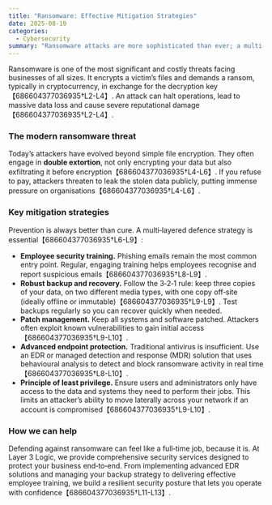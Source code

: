 ```yaml
---
title: "Ransomware: Effective Mitigation Strategies"
date: 2025-08-10
categories:
  - Cybersecurity
summary: "Ransomware attacks are more sophisticated than ever; a multi‑layered defence is the only way to reduce risk."
---
```


Ransomware is one of the most significant and costly threats facing businesses of all sizes.  It encrypts a victim’s files and demands a ransom, typically in cryptocurrency, in exchange for the decryption key【686604377036935†L2-L4】.  An attack can halt operations, lead to massive data loss and cause severe reputational damage【686604377036935†L2-L4】.

### The modern ransomware threat

Today’s attackers have evolved beyond simple file encryption.  They often engage in **double extortion**, not only encrypting your data but also exfiltrating it before encryption【686604377036935†L4-L6】.  If you refuse to pay, attackers threaten to leak the stolen data publicly, putting immense pressure on organisations【686604377036935†L4-L6】.

### Key mitigation strategies

Prevention is always better than cure.  A multi‑layered defence strategy is essential【686604377036935†L6-L9】:

* **Employee security training.** Phishing emails remain the most common entry point.  Regular, engaging training helps employees recognise and report suspicious emails【686604377036935†L8-L9】.
* **Robust backup and recovery.** Follow the 3‑2‑1 rule: keep three copies of your data, on two different media types, with one copy off‑site (ideally offline or immutable)【686604377036935†L9-L9】.  Test backups regularly so you can recover quickly when needed.
* **Patch management.** Keep all systems and software patched.  Attackers often exploit known vulnerabilities to gain initial access【686604377036935†L9-L10】.
* **Advanced endpoint protection.** Traditional antivirus is insufficient.  Use an EDR or managed detection and response (MDR) solution that uses behavioural analysis to detect and block ransomware activity in real time【686604377036935†L8-L10】.
* **Principle of least privilege.** Ensure users and administrators only have access to the data and systems they need to perform their jobs.  This limits an attacker’s ability to move laterally across your network if an account is compromised【686604377036935†L9-L10】.

### How we can help

Defending against ransomware can feel like a full‑time job, because it is.  At Layer 3 Logic, we provide comprehensive security services designed to protect your business end‑to‑end.  From implementing advanced EDR solutions and managing your backup strategy to delivering effective employee training, we build a resilient security posture that lets you operate with confidence【686604377036935†L11-L13】.
